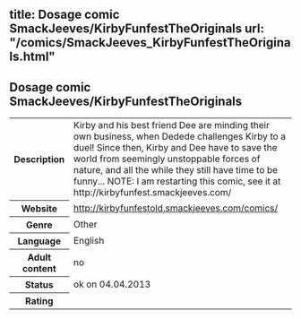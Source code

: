 title: Dosage comic SmackJeeves/KirbyFunfestTheOriginals
url: "/comics/SmackJeeves_KirbyFunfestTheOriginals.html"
---
Dosage comic SmackJeeves/KirbyFunfestTheOriginals
-----------------------------------------

<table class="comicinfo">
<tr>
<th>Description</th><td>Kirby and his best friend Dee are minding their own business, when Dedede challenges Kirby to a duel! Since then, Kirby and Dee have to save the world from seemingly unstoppable forces of nature, and all the while they still have time to be funny... NOTE: I am restarting this comic, see it at http://kirbyfunfest.smackjeeves.com/</td>
</tr>
<tr>
<th>Website</th><td><a href="http://kirbyfunfestold.smackjeeves.com/comics/">http://kirbyfunfestold.smackjeeves.com/comics/</a></td>
</tr>
<tr>
<th>Genre</th><td>Other</td>
</tr>
<tr>
<th>Language</th><td>English</td>
</tr>
<tr>
<th>Adult content</th><td>no</td>
</tr>
<tr>
<th>Status</th><td>ok on 04.04.2013</td>
</tr>
<tr>
<th>Rating</th><td><div class="g-plusone" data-size="standard" data-annotation="bubble"
 data-href="http://kirbyfunfestold.smackjeeves.com/comics/"></div></td>
</tr>
</table>
<script type="text/javascript">
  (function() {
    var po = document.createElement('script'); po.type = 'text/javascript'; po.async = true;
    po.src = 'https://apis.google.com/js/plusone.js';
    var s = document.getElementsByTagName('script')[0]; s.parentNode.insertBefore(po, s);
  })();
</script>
